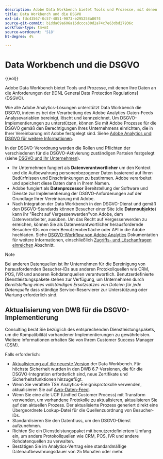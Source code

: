```yaml
---
description: Adobe Data Workbench bietet Tools und Prozesse, mit denen Sie Ihre Daten gemäß den Datenschutz-Grundverordnung (DSGVO) bereitstellen können.
title: Data Workbench und die DSGVO
exl-id: fdc43567-0c57-4851-9073-e295258a8074
source-git-commit: b1dda69a606a16dccca30d2a74c7e63dbd27936c
workflow-type: tm+mt
source-wordcount: '518'
ht-degree: 4%

---
```


# Data Workbench und die DSGVO

{{eol}}

Adobe Data Workbench bietet Tools und Prozesse, mit denen Ihre Daten an die Anforderungen der [!DNL General Data Protection Regulations] (DSGVO).

Wie alle Adobe Analytics-Lösungen unterstützt Data Workbench die DSGVO, indem es bei der Verarbeitung des Adobe Analytics-Daten-Feeds Analysevariablen bereinigt, löscht und kennzeichnet. Um DSGVO-Implementierungen zu unterstützen, können Sie mit Adobe Prozesse für die DSGVO gemäß den Berechtigungen Ihres Unternehmens einrichten, die in Ihrer Vereinbarung mit Adobe festgelegt sind. Siehe [Adobe Analytics und DSGVO für weitere Informationen](https://experienceleague.adobe.com/docs/analytics/admin/data-governance/an-gdpr-overview.html?lang=de).

In der DSGVO-Verordnung werden die Rollen und Pflichten der verschiedenen für die DSGVO-Aktivierung zuständigen Parteien festgelegt (siehe [DSGVO und Ihr Unternehmen](https://www.adobe.com/de/privacy/general-data-protection-regulation.html)).

* Ihr Unternehmen fungiert als **Datenverantwortlicher** um den Kontext und die Aufbewahrung personenbezogener Daten basierend auf Ihren Bedürfnissen und Einschränkungen zu bestimmen. Adobe verarbeitet und speichert diese Daten dann in Ihrem Namen.
* Adobe fungiert als **Datenprozessor** Bereitstellung der Software und Dienste zur Implementierung der DSGVO-Anforderungen auf der Grundlage Ihrer Vereinbarung mit Adobe.
* Nach Integration der Data Workbench in den DSGVO-Dienst und gemäß den DSGVO-Standards können Besucher einer Site (die **Datensubjekte**) kann ihr &quot;Recht auf Vergessenwerden&quot;von Adobe, dem Datenverarbeiter, ausüben. Um das Recht auf Vergessenwerden zu erreichen, können Sie als Datenverantwortlicher herausfordernde Besucher-IDs von einer Benutzeroberfläche oder API in die Adobe hochladen. Siehe [DSGVO-Workflow von Adobe Analytics](https://experienceleague.adobe.com/docs/analytics/admin/data-governance/an-gdpr-workflow.html?lang=en) Dokumentation für weitere Informationen, einschließlich [Zugriffs- und Löschanfragen einreichen](https://experienceleague.adobe.com/docs/analytics/admin/data-governance/gdpr-submit-access-delete.html) Abschnitt.

>[!NOTE]
>
>Bei anderen Datenquellen ist Ihr Unternehmen für die Bereinigung von herausfordernden Besucher-IDs aus anderen Protokollquellen wie CRM, POS, IVR und anderen Rohdatenquellen verantwortlich. Benutzerdefinierte Dienstleistungspakete stehen zur Verfügung, um Unternehmen durch _Bereitstellung eines vollständigen Ersatzsatzes von Dateien für jede Datenquelle_ dass ständige Service-Reservierer zur Unterstützung oder Wartung erforderlich sind.

## Aktualisierung von DWB für die DSGVO-Implementierung

Consulting berät Sie bezüglich des entsprechenden Dienstleistungspakets, um die Kompatibilität vorhandener Implementierungen zu gewährleisten. Weitere Informationen erhalten Sie von Ihrem Customer Success Manager (CSM).

Falls erforderlich:

* [Aktualisierung auf die neueste Version](https://experienceleague.adobe.com/docs/data-workbench/using/release-notes/release-notes.html) der Data Workbench. Für höchste Sicherheit wurden in den DWB 6.7-Versionen, die für die DSGVO-Integration erforderlich sind, neue Zertifikate und Sicherheitsfunktionen hinzugefügt.
* Wenn Sie veraltete TSV Analytics-Ereignisprotokolle verwenden, aktualisieren Sie auf [Avro-Daten-Feed](https://experienceleague.adobe.com/docs/data-workbench/using/dataset/log-proc-config-file/c-log-sources.html#section-9a824b4c3d5549e7952a7111232035b2).
* Wenn Sie eine alte UCP (Unified Customer Process) mit Transform verwenden, um vorhandene Protokolle zu aktualisieren, aktualisieren Sie auf den aktuellen Prozess. Der aktualisierte Prozess generiert direkt eine Übergeordnete Lookup-Datei für die Quellenzuordnung von Besucher-IDs.
* Standardisieren Sie den Datenfluss, um den DSGVO-Dienst aufzunehmen.
* Richten Sie ein Dienstleistungspaket mit benutzerdefiniertem Umfang ein, um andere Protokollquellen wie CRM, POS, IVR und andere Rohdatenquellen zu verwalten.
* Bestätigen Sie im Analytics-Vertrag eine standardmäßige Datenaufbewahrungsdauer von 25 Monaten oder mehr.
